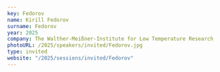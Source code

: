 ```yaml
---
key: Fedorov
name: Kirill Fedorov
surname: Fedorov
year: 2025
company: The Walther-Meißner-Institute for Low Temperature Research
photoURL: /2025/speakers/invited/Fedorov.jpg
type: invited
website: "/2025/sessions/invited/Fedorov"
---
```


